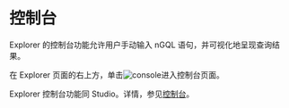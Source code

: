 # 控制台

Explorer 的控制台功能允许用户手动输入 nGQL 语句，并可视化地呈现查询结果。

在 Explorer 页面的右上方，单击![console](https://docs-cdn.nebula-graph.com.cn/figures/nav-console2.png)进入控制台页面。

Explorer 控制台功能同 Studio。详情，参见[控制台](../nebula-studio/quick-start/st-ug-console.md)。

